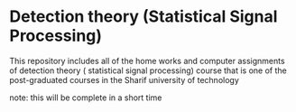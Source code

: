 # Detection theory (Statistical Signal Processing)
This repository includes all of the home works and computer assignments of detection theory ( statistical signal processing) course that is one of the post-graduated courses in the Sharif university of technology

note: this will be complete in a short time
